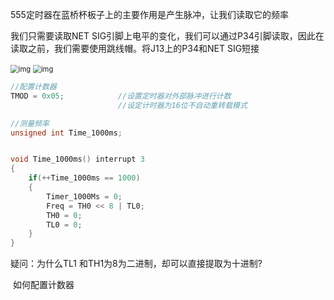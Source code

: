 555定时器在蓝桥杯板子上的主要作用是产生脉冲，让我们读取它的频率

我们只需要读取NET SIG引脚上电平的变化，我们可以通过P34引脚读取，因此在读取之前，我们需要使用跳线帽。将J13上的P34和NET SIG短接

<img src="https://i-blog.csdnimg.cn/blog_migrate/b7c4e189f1adcfa5be62591d4d49b892.png" alt="img" style="zoom: 80%;" />

<img src="https://i-blog.csdnimg.cn/blog_migrate/9c4eb8a0ff9601b1c961e59285aef0d2.png" alt="img" style="zoom:80%;" />

```c
//配置计数器
TMOD = 0x05;            //设置定时器对外部脉冲进行计数
                        //设定计时器为16位不自动重转载模式

```

```c
//测量频率
unsigned int Time_1000ms;


void Time_1000ms() interrupt 3
{
    if(++Time_1000ms == 1000)
    {
        Timer_1000Ms = 0;
        Freq = TH0 << 8 | TL0;
        TH0 = 0;
        TL0 = 0;
    }
}
```







疑问：为什么TL1 和TH1为8为二进制，却可以直接提取为十进制?

​          如何配置计数器

​		

